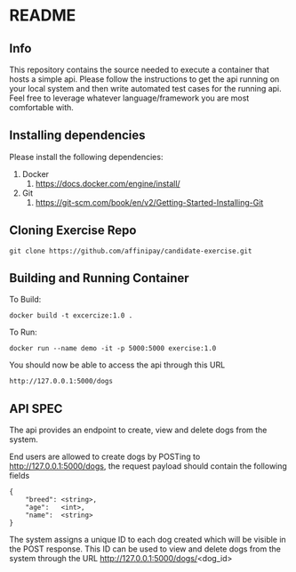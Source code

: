 # README #

## Info

This repository contains the source needed to execute a container that hosts a simple api. Please follow the instructions to get the api running on your local system and then 
write automated test cases for the running api. Feel free to leverage whatever language/framework you are most comfortable with. 

## Installing dependencies 

Please install the following dependencies:

1) Docker
   1) https://docs.docker.com/engine/install/
2) Git
   1) https://git-scm.com/book/en/v2/Getting-Started-Installing-Git

## Cloning Exercise Repo
```aidl
git clone https://github.com/affinipay/candidate-exercise.git
```

## Building and Running Container
To Build:
```aidl
docker build -t excercize:1.0 .
```
To Run:
```aidl
docker run --name demo -it -p 5000:5000 exercise:1.0
```
You should now be able to access the api through this URL

```aidl
http://127.0.0.1:5000/dogs
```

## API SPEC

The api provides an endpoint to create, view and delete dogs from the system. 

End users are allowed to create dogs by POSTing to http://127.0.0.1:5000/dogs, the request payload should contain the following fields

```aidl
{
    "breed": <string>,
    "age":   <int>,
    "name":  <string>
}
```
The system assigns a unique ID to each dog created which will be visible in the POST response. This ID can be used to view and delete dogs from the system through the URL http://127.0.0.1:5000/dogs/<dog_id>